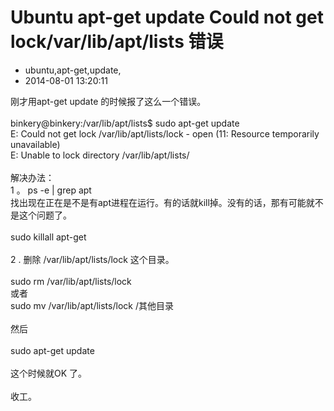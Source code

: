 # Ubuntu apt-get update Could not get lock/var/lib/apt/lists 错误
- ubuntu,apt-get,update,
- 2014-08-01 13:20:11


刚才用apt-get update 的时候报了这么一个错误。<br /><br />binkery@binkery:/var/lib/apt/lists$ sudo apt-get update<br />E: Could not get lock /var/lib/apt/lists/lock - open (11: Resource temporarily unavailable)<br />E: Unable to lock directory /var/lib/apt/lists/<br /><br />解决办法：<br />1 。 ps -e | grep apt<br />找出现在正在是不是有apt进程在运行。有的话就kill掉。没有的话，那有可能就不是这个问题了。<br /><br />sudo killall apt-get<br /><br />2 . 删除 /var/lib/apt/lists/lock 这个目录。<br /><br />sudo rm /var/lib/apt/lists/lock<br />或者 <br />sudo mv /var/lib/apt/lists/lock /其他目录<br /><br />然后<br /><br />sudo apt-get update<br /><br />这个时候就OK 了。<br /><br />收工。
